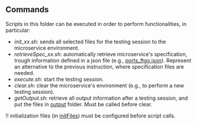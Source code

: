 ## Commands

Scripts in this folder can be executed in order to perform functionalities, in particular:

  - *init_xx.sh*: sends all selected files for the testing session to the microservice environment.
  - *retrieveSpec_xx.sh*: automatically retrieve microservice's specification, trough information defined in a json file (e.g., [ports_ftgo.json](https://github.com/MacroHive-ISSRE2022/Submission_ISSRE2022/blob/main/uTest/clientCommands/initFiles/ports_ftgo.json)). Represent an alternative to the previous instruction, where specification files are needed.
  - *execute.sh*: start the testing session.
  - *clear.sh*: clear the microservice's environment (e.g., to perform a new testing session).
  - *getOutput.sh*: retrieve all output information after a testing session, and put the files in [output](https://github.com/MacroHive-ISSRE2022/Submission_ISSRE2022/blob/main/uTest/clientCommands/initFiles) folder. Must be called before clear.

!! initialization files (in [initFiles](https://github.com/MacroHive-ISSRE2022/Submission_ISSRE2022/blob/main/uTest/clientCommands/initFiles)) must be configured before script calls.
